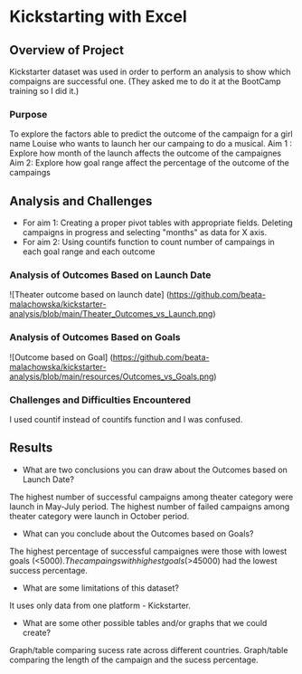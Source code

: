 # Kickstarting with Excel

## Overview of Project

Kickstarter dataset was used in order to perform an analysis to show which compaigns are successful one. (They asked me to do it at the BootCamp training so I did it.)

### Purpose

To explore the factors able to predict the outcome of the campaign for a girl name Louise who wants to launch her our campaing to do a musical. 
Aim 1 : Explore how month of the launch affects the outcome of the campaignes
Aim 2: Explore how goal range affect the percentage of the outcome of the campaings

## Analysis and Challenges

- For aim 1: Creating a proper pivot tables with appropriate fields. Deleting campaigns in progress and selecting "months" as data for X axis. 
- For aim 2: Using countifs function to count number of campaings in each goal range and each outcome

### Analysis of Outcomes Based on Launch Date

![Theater outcome based on launch date] (https://github.com/beata-malachowska/kickstarter-analysis/blob/main/Theater_Outcomes_vs_Launch.png)


### Analysis of Outcomes Based on Goals

![Outcome based on Goal] (https://github.com/beata-malachowska/kickstarter-analysis/blob/main/resources/Outcomes_vs_Goals.png)

### Challenges and Difficulties Encountered

I used countif instead of countifs function and I was confused. 

## Results

- What are two conclusions you can draw about the Outcomes based on Launch Date?

The highest number of successful campaigns among theater category were launch in May-July period.
The highest number of failed campaigns among theater category were launch in October period.

- What can you conclude about the Outcomes based on Goals?

The highest percentage of successful campaignes were those with lowest goals (<$5000).
The campaings with highest goals (>$45000) had the lowest success percentage. 

- What are some limitations of this dataset?

It uses only data from one platform - Kickstarter.

- What are some other possible tables and/or graphs that we could create?

Graph/table comparing sucess rate across different countries.
Graph/table comparing the length of the campaign and the sucess percentage. 


